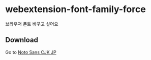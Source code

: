 # webextension-font-family-force
브라우저 폰트 바꾸고 싶어요


## Download
Go to [Noto Sans CJK JP](https://github.com/googlefonts/noto-cjk/raw/main/Sans/Variable/OTC/NotoSansCJK-VF.ttf.ttc)
